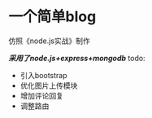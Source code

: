 # 一个简单blog

仿照《node.js实战》制作

***采用了node.js+express+mongodb***
todo:
- 引入bootstrap
- 优化图片上传模块
- 增加评论回复
- 调整路由
